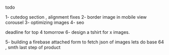 todo

1- cutedog section , alignment fixes
2- border image in mobile view corousel
3- optimizing images
4- seo

deadline for top 4 tomorrow 
6- design a tshirt for x images.

5- building a firebase attached form to fetch json of images lets do base 64 , smth last step of product 


